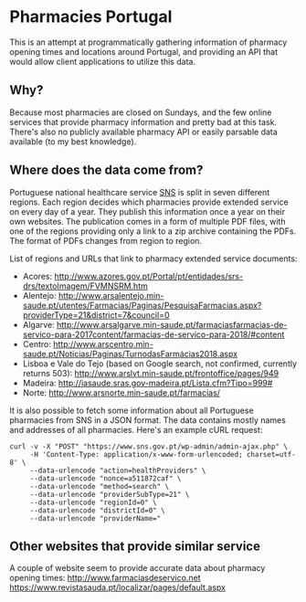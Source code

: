 # Pharmacies Portugal

This is an attempt at programmatically gathering information of pharmacy opening times and locations around Portugal, and providing an API that would allow client applications to utilize this data.

## Why?

Because most pharmacies are closed on Sundays, and the few online services that provide pharmacy information and pretty bad at this task. There's also no publicly available pharmacy API or easily parsable data available (to my best knowledge).

## Where does the data come from?

Portuguese national healthcare service [SNS](https://www.sns.gov.pt) is split in seven different regions. Each region decides which pharmacies provide extended service on every day of a year. They publish this information once a year on their own websites. The publication comes in a form of multiple PDF files, with one of the regions providing only a link to a zip archive containing the PDFs. The format of PDFs changes from region to region.

List of regions and URLs that link to pharmacy extended service documents:
- Acores: http://www.azores.gov.pt/Portal/pt/entidades/srs-drs/textoImagem/FVMNSRM.htm
- Alentejo: http://www.arsalentejo.min-saude.pt/utentes/Farmacias/Paginas/PesquisaFarmacias.aspx?providerType=21&district=7&council=0
- Algarve: http://www.arsalgarve.min-saude.pt/farmaciasfarmacias-de-servico-para-2017content/farmacias-de-servico-para-2018/#content
- Centro: http://www.arscentro.min-saude.pt/Noticias/Paginas/TurnodasFarmácias2018.aspx
- Lisboa e Vale do Tejo (based on Google search, not confirmed, currently returns 503): http://www.arslvt.min-saude.pt/frontoffice/pages/949
- Madeira: http://iasaude.sras.gov-madeira.pt/Lista.cfm?Tipo=999#
- Norte: http://www.arsnorte.min-saude.pt/farmacias/

It is also possible to fetch some information about all Portuguese pharmacies from SNS in a JSON format. The data contains mostly names and addresses of all pharmacies. Here's an example cURL request:

```
curl -v -X "POST" "https://www.sns.gov.pt/wp-admin/admin-ajax.php" \
     -H 'Content-Type: application/x-www-form-urlencoded; charset=utf-8' \
     --data-urlencode "action=healthProviders" \
     --data-urlencode "nonce=a511872caf" \
     --data-urlencode "method=search" \
     --data-urlencode "providerSubType=21" \
     --data-urlencode "regionId=0" \
     --data-urlencode "districtId=0" \
     --data-urlencode "providerName="
```

## Other websites that provide similar service

A couple of website seem to provide accurate data about pharmacy opening times:
http://www.farmaciasdeservico.net
https://www.revistasauda.pt/localizar/pages/default.aspx


